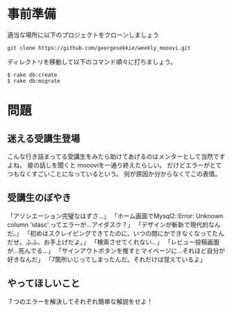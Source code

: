 # 事前準備
適当な場所に以下のプロジェクトをクローンしましょう

```
git clone https://github.com/georgesekkie/weekly_mooovi.git
```

ディレクトリを移動して以下のコマンド順々に打ちましょう。

```
$ rake db:create
$ rake db:migrate
```

# 問題
## 迷える受講生登場
こんな行き詰まってる受講生をみたら助けてあげるのはメンターとして当然ですよね。
彼の話しを聞くと moooviを一通り終えたらしい。
だけどエラーがとてつもなくすごいことになっているという。
何が原因か分からなくてこの表情。

## 受講生のぼやき

「アソシエーション完璧なはずさ...」
「ホーム画面でMysql2::Error: Unknown column 'idasc'.ってエラーが...アイダスク？」
「デザインが斬新で現代的なんだ。」
「初めはスクレイピングできてたのに、いつの間にかできなくなってたんだぜ。ふふ、お手上げだよ。」
「検索させてくれない...」
「レビュー投稿画面が...死んでる...」
「サインアウトボタンを推すとマイページに...それほど自分が好きなんだ」
「7箇所いじってしまったんだ。それだけは覚えているよ」

## やってほしいこと

７つのエラーを解決してそれぞれ簡単な解説をせよ！
